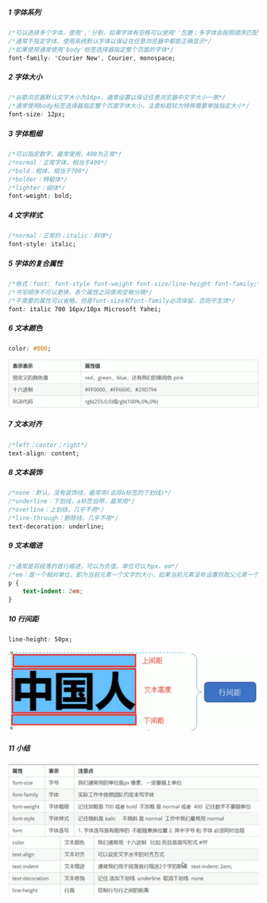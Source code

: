 ##### 1 字体系列

```css
/*可以选择多个字体，使用','分割，如果字体有空格可以使用''包裹；多字体会按照顺序匹配*/
/*通常不指定字体，使用系统默认字体以保证在任意浏览器中都能正确显示*/
/*如果使用通常使用'body'标签选择器指定整个页面的字体*/
font-family: 'Courier New', Courier, monospace;
```

##### 2 字体大小

```css
/*谷歌浏览器默认文字大小为16px，通常设置以保证任意浏览器中文字大小一致*/
/*通常使用body标签选择器指定整个页面字体大小，注意标题较为特殊需要单独指定大小*/
font-size: 12px;
```

##### 3 字体粗细

```css
/*可以指定数字，最常使用，400为正常*/
/*normal：正常字体，相当于400*/
/*bold：粗体，相当于700*/
/*bolder：特粗体*/
/*lighter：细体*/
font-weight: bold;
```

##### 4 文字样式

```css
/*normal：正常的；italic：斜体*/
font-style: italic;
```

##### 5 字体的复合属性

```css
/*格式：font: font-style font-weight font-size/line-height font-family;*/
/*书写顺序不可以更换，各个属性之间使用空格分隔*/
/*不需要的属性可以省略，但是font-size和font-family必须保留，否则不生效*/
font: italic 700 16px/10px Microsoft Yahei;
```

##### 6 文本颜色

```css
color: #000;
```

![image-20210823002646078](.02.字体属性.assets/image-20210823002646078.png)

##### 7 文本对齐

```css
/*left；center；right*/
text-align: content;
```

##### 8 文本装饰

```css
/*none：默认，没有装饰线，最常用(去除a标签的下划线)*/
/*underline：下划线，a标签自带，最常用*/
/*overline：上划线，几乎不用*/
/*line-through：删除线，几乎不用*/
text-decoration: underline;
```

##### 9 文本缩进

```css
/*通常是将段落的首行缩进，可以为负值，单位可以为px、em*/
/*em：是一个相对单位，即为当前元素一个文字的大小，如果当前元素没有设置则取父元素一个文字大小*/
p {
    text-indent: 2em;
}
```

##### 10 行间距

```css
line-height: 50px;
```

![image-20210823004258602](.02.字体属性.assets/image-20210823004258602.png)

##### 11 小结

![image-20210823004743181](.02.字体属性.assets/image-20210823004743181.png)
